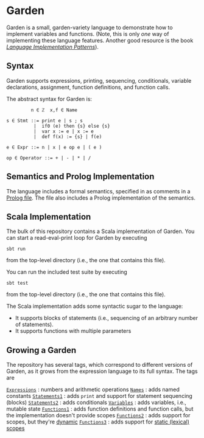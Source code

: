 [Prolog]: semantics.pl
[LIP]: https://pragprog.com/book/tpdsl/language-implementation-patterns
[Expressions]: https://github.com/hmc-cs111-fall2014/variables-and-functions/releases/tag/Expressions
[Names]: https://github.com/hmc-cs111-fall2014/variables-and-functions/releases/tag/Names
[Statements1]: https://github.com/hmc-cs111-fall2014/variables-and-functions/releases/tag/Statements1
[Statements2]: https://github.com/hmc-cs111-fall2014/variables-and-functions/releases/tag/Statements2
[Variables]: https://github.com/hmc-cs111-fall2014/variables-and-functions/releases/tag/Variables
[Functions1]: https://github.com/hmc-cs111-fall2014/variables-and-functions/releases/tag/Functions1
[Functions2]: https://github.com/hmc-cs111-fall2014/variables-and-functions/releases/tag/Functions2
[Functions3]: https://github.com/hmc-cs111-fall2014/variables-and-functions/releases/tag/Functions3
[Dynamic Scopes]: http://en.wikipedia.org/wiki/Scope_%28computer_science%29#Dynamic_scoping
[Static Scopes]: http://en.wikipedia.org/wiki/Scope_(computer_science)#Lexical_scoping

# Garden
Garden is a small, garden-variety language to demonstrate how to implement 
variables and functions. (Note, this is only *one* way of implementing these 
language features. Another good resource is the book 
[*Language Implementation Patterns*][LIP]).

## Syntax
Garden supports expressions, printing, sequencing, conditionals, variable 
declarations, assignment, function definitions, and function calls.

The abstract syntax for Garden is:

```
         n ∈ ℤ  x,f ∈ Name

s ∈ Stmt ::= print e | s ; s
          |  if0 (e) then {s} else {s}
          |  var x := e | x := e
          |  def f(x) := {s} | f(e)

e ∈ Expr ::= n | x | e op e | ( e )

op ∈ Operator ::= + | - | * | /
```

## Semantics and Prolog Implementation

The language includes a formal semantics, specified in as comments in a 
[Prolog file][Prolog]. The file also includes a Prolog implementation of the
semantics.

## Scala Implementation

The bulk of this repository contains a Scala implementation of Garden. You can
start a read-eval-print loop for Garden by executing
```
sbt run
```
from the top-level directory (i.e., the one that contains this file).

You can run the included test suite by executing
```
sbt test
```
from the top-level directory (i.e., the one that contains this file).

The Scala implementation adds some syntactic sugar to the language:

   - It supports blocks of statements (i.e., sequencing of an arbitrary number
   of statements).
   - It supports functions with multiple parameters

## Growing a Garden

The repository has several tags, which correspond to different versions of
Garden, as it grows from the expression language to its full syntax. The tags
are

[`Expressions`][Expressions]
  : numbers and arithmetic operations
[`Names`][Names]
  : adds named constants
[`Statements1`][Statements1]
  : adds `print` and support for statement sequencing (blocks)
[`Statements2`][Statements2]
  : adds conditionals
[`Variables`][Variables]
  : adds variables, i.e., mutable state
[`Functions1`][Functions1]
  : adds function definitions and function calls, but the implementation doesn't provide scopes
[`Functions2`][Functions2]
  : adds support for scopes, but they're [dynamic][Dynamic Scopes]
[`Functions3`][Functions3]
  : adds support for [static (lexical) scopes][Static Scopes]
